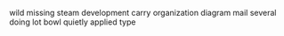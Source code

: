 wild missing steam development carry organization diagram mail several doing lot bowl quietly applied type